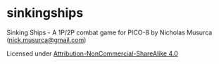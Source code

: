 # sinkingships
Sinking Ships - A 1P/2P combat game for PICO-8
by Nicholas Musurca (nick.musurca@gmail.com)

Licensed under [Attribution-NonCommercial-ShareAlike 4.0](https://creativecommons.org/licenses/by-nc-sa/4.0/legalcode.txt)
